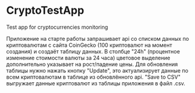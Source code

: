 # CryptoTestApp
Test app for cryptocurrencies monitoring

Приложение на старте работы запрашивает api со списком данных по криптовалютам с сайта CoinGecko (100 криптовалют на момент создания) и создаёт таблицу данных.
  В столбце "24h" (процентное изменение стоимости валюты за 24 часа) цветовое выделение дополнительно указывает на рост/падение цены.
Для обновления таблицы нужно нажать кнопку "Update", это актуализирует данные по всем криптовалютам в таблице из обновлённого api.
"Save to CSV" выгружает данные криптовалют из таблицы приложения в файл .csv.
